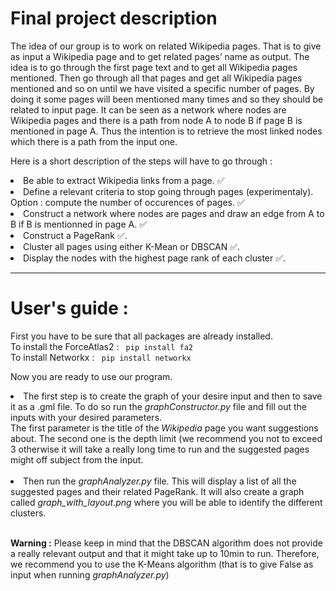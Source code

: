  <h1>Final project description </h1>

  The idea of our group is to work on related Wikipedia pages. That is to give as input a Wikipedia page and to get related pages’ name as output. 
The idea is to go through the first page text and to get all Wikipedia pages mentioned. 
Then go through all that pages and get all Wikipedia pages mentioned and so on until we have visited a specific number of pages. 
By doing it some pages will been mentioned many times and so they should be related to input page. 
It can be seen as a network where nodes are Wikipedia pages and there is a path from node A to node B if page B is mentioned in page A. 
Thus the intention is to retrieve the most linked nodes which there is a path from the input one.

  Here is a short description of the steps will have to go through :
<li>Be able to extract Wikipedia links from a page. &#9989;</li>
<li>Define a relevant criteria to stop going through pages (experimentaly). Option : compute the number of occurences of pages. &#9989;</li>
<li>Construct a network where nodes are pages and draw an edge from A to B if B is mentionned in page A. &#9989; </li>
<li>Construct a PageRank &#9989;.</li>
<li>Cluster all pages using either K-Mean or DBSCAN &#9989;.</li>
<li>Display the nodes with the highest page rank of each cluster &#9989;.</li>

<hr>

<h1> User's guide :</h1>
First you have to be sure that all packages are already installed. </br>
To install the ForceAtlas2 : <code> pip install fa2 </code> </br>
To install Networkx : <code> pip install networkx </code> </br>

<p> Now you are ready to use our program.<br>
 
<li>The first step is to create the graph of your desire input and then to save it as a .gml file. To do so run the <var>graphConstructor.py</var> file and fill out the inputs with your desired parameters. <br>
The first parameter is the title of the <i>Wikipedia</i> page you want suggestions about. The second one is the depth limit (we recommend you not to exceed 3 otherwise it will take a really long time to run and the suggested pages might off subject from the input.</li> <br>
 
 <li>Then run the <var>graphAnalyzer.py</var> file. This will display a list of all the suggested pages and their related PageRank. It will also create a graph called <var>graph_with_layout.png</var> where you will be able to identify the different clusters.</li> <br>
 
 <b>Warning :</b> Please keep in mind that the DBSCAN algorithm does not provide a really relevant output and that it might take up to 10min to run. Therefore, we recommend you to use the K-Means algorithm (that is to give False as input when running <var>graphAnalyzer.py</var>)
